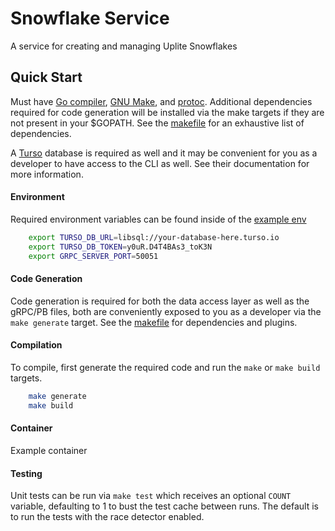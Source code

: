 # Snowflake Service

A service for creating and managing Uplite Snowflakes

## Quick Start

Must have [Go compiler][1], [GNU Make][2], and [protoc][3]. Additional dependencies required for code generation will be installed via the make targets if they are not present in your $GOPATH. See the [makefile][4] for an exhaustive list of dependencies.

A [Turso][5] database is required as well and it may be convenient for you as a developer to have access to the CLI as well. See their documentation for more information.

#### Environment

Required environment variables can be found inside of the [example env](./env.example)

```sh
    export TURSO_DB_URL=libsql://your-database-here.turso.io
    export TURSO_DB_TOKEN=y0uR.D4T4BAs3_toK3N
    export GRPC_SERVER_PORT=50051
```

#### Code Generation

Code generation is required for both the data access layer as well as the gRPC/PB files, both are conveniently exposed to you as a developer via the `make generate` target. See the [makefile](./makefile) for dependencies and plugins.

#### Compilation

To compile, first generate the required code and run the `make` or `make build` targets.

```sh
    make generate
    make build
```

#### Container

Example container

#### Testing

Unit tests can be run via `make test` which receives an optional `COUNT` variable, defaulting to 1 to bust the test cache between runs. The default is to run the tests with the race detector enabled.

[1]: https://go.dev/
[2]: https://www.gnu.org/software/make/
[3]: https://grpc.io/docs/protoc-installation/
[4]: ./makefile
[5]: https://turso.tech/
